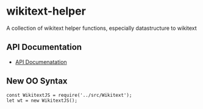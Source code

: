 # wikitext-helper
A collection of wikitext helper functions, especially datastructure to wikitext


## API Documentation
* [API Documenatation](API.md)

## New OO Syntax
```
const WikitextJS = require('../src/Wikitext');
let wt = new WikitextJS();
```

